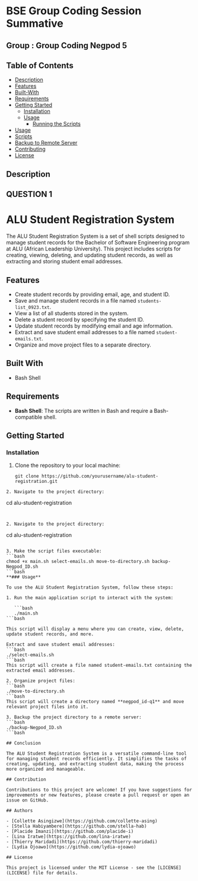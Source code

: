 # BSE Group Coding Session Summative
## Group : Group Coding Negpod 5

## Table of Contents

- [Description](#description)
- [Features](#features)
- [Built-With](#Built-With)
- [Requirements](#requirements)
- [Getting Started](#getting-started)
  - [Installation](#installation)
  - [Usage](#usage)
    - [Running the Scripts](#running-the-scripts)
- [Usage](#usage)
- [Scripts](#scripts)
- [Backup to Remote Server](#backup-to-remote-server)
- [Contributing](#contributing)
- [License](#license)

## Description
## QUESTION 1
# ALU Student Registration System

The ALU Student Registration System is a set of shell scripts designed to manage student records for the Bachelor of Software Engineering program at ALU (African Leadership University). This project includes scripts for creating, viewing, deleting, and updating student records, as well as extracting and storing student email addresses.

## Features

- Create student records by providing email, age, and student ID.
- Save and manage student records in a file named `students-list_0923.txt`.
- View a list of all students stored in the system.
- Delete a student record by specifying the student ID.
- Update student records by modifying email and age information.
- Extract and save student email addresses to a file named `student-emails.txt`.
- Organize and move project files to a separate directory.

## Built With

- Bash Shell

## Requirements

- **Bash Shell**: The scripts are written in Bash and require a Bash-compatible shell.

## Getting Started

### Installation

1. Clone the repository to your local machine:
      ```
   git clone https://github.com/yourusername/alu-student-registration.git
```
2. Navigate to the project directory:
```
cd alu-student-registration
```

  
2. Navigate to the project directory:

```
cd alu-student-registration
```

3. Make the script files executable:
```bash
chmod +x main.sh select-emails.sh move-to-directory.sh backup-Negpod_ID.sh
```bash
**### Usage**

To use the ALU Student Registration System, follow these steps:

1. Run the main application script to interact with the system:

   ```bash
   ./main.sh
```bash

This script will display a menu where you can create, view, delete, update student records, and more.

Extract and save student email addresses:
```bash
./select-emails.sh
```bash
This script will create a file named student-emails.txt containing the extracted email addresses.

2. Organize project files:
```bash
./move-to-directory.sh
```bash
This script will create a directory named **negpod_id-q1** and move relevant project files into it.

3. Backup the project directory to a remote server:
```bash
./backup-Negpod_ID.sh
```bash

## Conclusion

The ALU Student Registration System is a versatile command-line tool for managing student records efficiently. It simplifies the tasks of creating, updating, and extracting student data, making the process more organized and manageable.

## Contribution

Contributions to this project are welcome! If you have suggestions for improvements or new features, please create a pull request or open an issue on GitHub.

## Authors

- [Collette Asingizwe](https://github.com/collette-asing)
- [Stella Habiyambere](https://github.com/stella-hab)
- [Placide Imanzi](https://github.com/placide-i)
- [Lina Iratwe](https://github.com/lina-iratwe)
- [Thierry Maridadi](https://github.com/thierry-maridadi)
- [Lydia Ojoawo](https://github.com/lydia-ojoawo)

## License

This project is licensed under the MIT License - see the [LICENSE](LICENSE) file for details.
